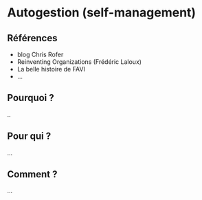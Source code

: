 # Autogestion  (self-management)

## Références
- blog Chris Rofer
- Reinventing Organizations (Frédéric Laloux)
- La belle histoire de FAVI
- ...
 
## Pourquoi ?
..

## Pour qui ?
...

## Comment ?
...

